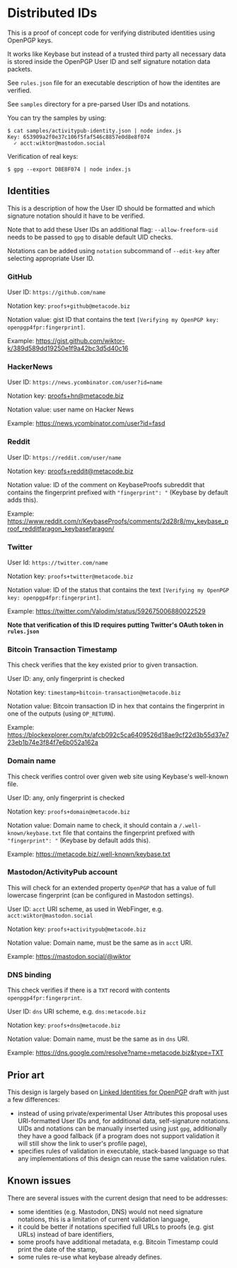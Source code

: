 # Distributed IDs

This is a proof of concept code for verifying distributed identities
using OpenPGP keys.

It works like Keybase but instead of a trusted third party all
necessary data is stored inside the OpenPGP User ID and self
signature notation data packets.

See `rules.json` file for an executable description of how the
identites are verified.

See `samples` directory for a pre-parsed User IDs and notations.

You can try the samples by using:

```
$ cat samples/activitypub-identity.json | node index.js
Key: 653909a2f0e37c106f5faf546c8857e0d8e8f074
  ✓ acct:wiktor@mastodon.social
```

Verification of real keys:

```
$ gpg --export D8E8F074 | node index.js
```

## Identities

This is a description of how the User ID should be formatted and which
signature notation should it have to be verified.

Note that to add these User IDs an additional flag: `--allow-freeform-uid`
needs to be passed to `gpg` to disable default UID checks.

Notations can be added using `notation` subcommand of `--edit-key` after
selecting appropriate User ID.

### GitHub

User ID: `https://github.com/name`

Notation key: `proofs+github@metacode.biz`

Notation value: gist ID that contains the text `[Verifying my OpenPGP key: openpgp4fpr:fingerprint]`.

Example: https://gist.github.com/wiktor-k/389d589dd19250e1f9a42bc3d5d40c16

### HackerNews

User ID: `https://news.ycombinator.com/user?id=name`

Notation key: proofs+hn@metacode.biz

Notation value: user name on Hacker News

Example: https://news.ycombinator.com/user?id=fasd

### Reddit

User ID: `https://reddit.com/user/name`

Notation key: proofs+reddit@metacode.biz

Notation value: ID of the comment on KeybaseProofs subreddit that contains the fingerprint prefixed with `"fingerprint": "` (Keybase by default adds this).

Example: https://www.reddit.com/r/KeybaseProofs/comments/2d28r8/my_keybase_proof_redditfaragon_keybasefaragon/

### Twitter

User Id: `https://twitter.com/name`

Notation key: `proofs+twitter@metacode.biz`

Notation value: ID of the status that contains the text `[Verifying my OpenPGP key: openpgp4fpr:fingerprint]`.

Example: https://twitter.com/Valodim/status/592675006880022529

**Note that verification of this ID requires putting Twitter's OAuth token in `rules.json`**

### Bitcoin Transaction Timestamp

This check verifies that the key existed prior to given transaction.

User ID: any, only fingerprint is checked

Notation key: `timestamp+bitcoin-transaction@metacode.biz`

Notation value: Bitcoin transaction ID in hex that contains the fingerprint in one of the outputs (using `OP_RETURN`).

Example: https://blockexplorer.com/tx/afcb092c5ca6409526d18ae9cf22d3b55d37e723eb1b74e3f84f7e6b052a162a

### Domain name

This check verifies control over given web site using Keybase's well-known file.

User ID: any, only fingerprint is checked

Notation key: `proofs+domain@metacode.biz`

Notation value: Domain name to check, it should contain a `/.well-known/keybase.txt` file that contains the fingerprint prefixed with `"fingerprint": "` (Keybase by default adds this).

Example: https://metacode.biz/.well-known/keybase.txt

### Mastodon/ActivityPub account

This will check for an extended property `OpenPGP` that has a value of full lowercase fingerprint (can be configured in Mastodon settings).

User ID: `acct` URI scheme, as used in WebFinger, e.g. `acct:wiktor@mastodon.social`

Notation key: `proofs+activitypub@metacode.biz`

Notation value: Domain name, must be the same as in `acct` URI.

Example: https://mastodon.social/@wiktor

### DNS binding

This check verifies if there is a `TXT` record with contents `openpgp4fpr:fingerprint`.

User ID: `dns` URI scheme, e.g. `dns:metacode.biz`

Notation key: `proofs+dns@metacode.biz`

Notation value: Domain name, must be the same as in `dns` URI.

Example: https://dns.google.com/resolve?name=metacode.biz&type=TXT

## Prior art

This design is largely based on [Linked Identities for OpenPGP][LID] draft with just
a few differences:

  - instead of using private/experimental User Attributes this proposal uses URI-formatted
    User IDs and, for additional data, self-signature notations.
    UIDs and notations can be manually inserted using just `gpg`, additionally
    they have a good fallback (if a program does not support validation
    it will still show the link to user's profile page),
  - specifies rules of validation in executable, stack-based language so that any
    implementations of this design can reuse the same validation rules.

## Known issues

There are several issues with the current design that need to be addresses:

  - some identities (e.g. Mastodon, DNS) would not need signature notations,
    this is a limitation of current validation language,
  - it could be better if notations specified full URLs to proofs (e.g. gist
    URLs) instead of bare identifiers,
  - some proofs have additional metadata, e.g. Bitcoin Timestamp could print
    the date of the stamp,
  - some rules re-use what keybase already defines.

[LID]: https://tools.ietf.org/html/draft-vb-openpgp-linked-ids-01
